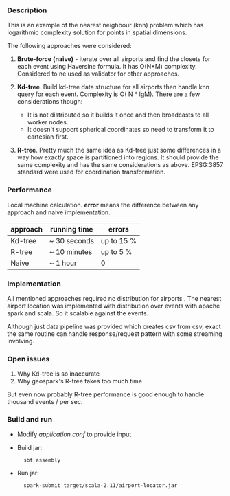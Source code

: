 ### Description 

This is an example of the nearest neighbour (knn) problem which has 
logarithmic complexity solution for points in spatial dimensions.

The following approaches were considered:

1. **Brute-force (naive)** - iterate over all airports and find the closets for each event using Haversine formula.
It has O(N*M) complexity. Considered to ne used as validator for other approaches.

2. **Kd-tree**. Build kd-tree data structure for all airports then handle knn query for each event. 
Complexity is O( N * lgM).
There are a few considerations though:
    - It is not distributed so it builds it once and then broadcasts to all worker nodes.
    - It doesn't support spherical coordinates so need to transform it to cartesian first.
    
3. **R-tree**. Pretty much the same idea as Kd-tree just some differences in a way how exactly space is partitioned into regions.
It should provide the same complexity and has the same considerations as above.
EPSG:3857 standard were used for coordination transformation.      
  

### Performance

Local machine calculation. 
**error** means the difference between any approach and naive implementation.

| approach | running time | errors    |
|----------|--------------|------------|
| Kd-tree  | ~ 30 seconds       | up to 15 % |
| R-tree   | ~ 10 minutes   | up to 5 % |
| Naive    | ~ 1 hour       | 0          |


### Implementation

All mentioned approaches required no distribution for airports .
The nearest airport location was implemented with distribution over events with apache spark and scala.
So it scalable against the events.

Although just data pipeline was provided which creates csv from csv, 
exact the same routine can handle response/request pattern with some streaming involving.   

### Open issues

1. Why Kd-tree is so inaccurate
2. Why geospark's R-tree takes too much time

But even now probably R-tree performance is good enough to handle thousand events / per sec.
 
### Build and run

- Modify _application.conf_ to provide input
    
- Build jar:
        
        sbt assembly
        
- Run jar:

        spark-submit target/scala-2.11/airport-locator.jar
